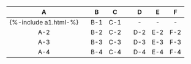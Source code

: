 |  A  |     |  B  |  C  |     |  D  |  E  |  F  |
| :-: | :-: | :-: | :-: | :-: | :-: | :-: | :-: |
| {%-include a1.html-%} |     | B-1 | C-1 |     |  -  |  -  |  -  |
| A-2 |     | B-2 | C-2 |     | D-2 | E-2 | F-2 |
| A-3 |     | B-3 | C-3 |     | D-3 | E-3 | F-3 |
| A-4 |     | B-4 | C-4 |     | D-4 | E-4 | F-4 |
